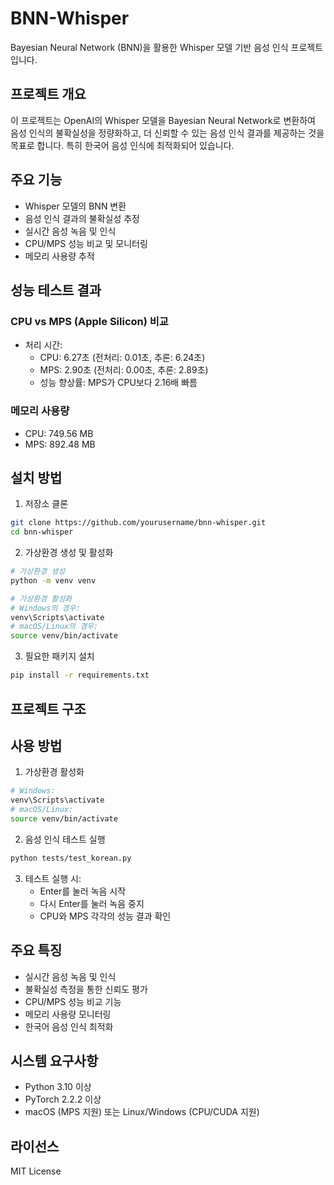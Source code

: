 # BNN-Whisper

Bayesian Neural Network (BNN)을 활용한 Whisper 모델 기반 음성 인식 프로젝트입니다.

## 프로젝트 개요

이 프로젝트는 OpenAI의 Whisper 모델을 Bayesian Neural Network로 변환하여 음성 인식의 불확실성을 정량화하고, 더 신뢰할 수 있는 음성 인식 결과를 제공하는 것을 목표로 합니다. 특히 한국어 음성 인식에 최적화되어 있습니다.

## 주요 기능

- Whisper 모델의 BNN 변환
- 음성 인식 결과의 불확실성 추정
- 실시간 음성 녹음 및 인식
- CPU/MPS 성능 비교 및 모니터링
- 메모리 사용량 추적

## 성능 테스트 결과

### CPU vs MPS (Apple Silicon) 비교
- 처리 시간:
  - CPU: 6.27초 (전처리: 0.01초, 추론: 6.24초)
  - MPS: 2.90초 (전처리: 0.00초, 추론: 2.89초)
  - 성능 향상률: MPS가 CPU보다 2.16배 빠름

### 메모리 사용량
- CPU: 749.56 MB
- MPS: 892.48 MB

## 설치 방법

1. 저장소 클론
```bash
git clone https://github.com/yourusername/bnn-whisper.git
cd bnn-whisper
```

2. 가상환경 생성 및 활성화
```bash
# 가상환경 생성
python -m venv venv

# 가상환경 활성화
# Windows의 경우:
venv\Scripts\activate
# macOS/Linux의 경우:
source venv/bin/activate
```

3. 필요한 패키지 설치
```bash
pip install -r requirements.txt
```

## 프로젝트 구조

## 사용 방법

1. 가상환경 활성화
```bash
# Windows:
venv\Scripts\activate
# macOS/Linux:
source venv/bin/activate
```

2. 음성 인식 테스트 실행
```bash
python tests/test_korean.py
```

3. 테스트 실행 시:
   - Enter를 눌러 녹음 시작
   - 다시 Enter를 눌러 녹음 중지
   - CPU와 MPS 각각의 성능 결과 확인

## 주요 특징

- 실시간 음성 녹음 및 인식
- 불확실성 측정을 통한 신뢰도 평가
- CPU/MPS 성능 비교 기능
- 메모리 사용량 모니터링
- 한국어 음성 인식 최적화

## 시스템 요구사항

- Python 3.10 이상
- PyTorch 2.2.2 이상
- macOS (MPS 지원) 또는 Linux/Windows (CPU/CUDA 지원)

## 라이선스

MIT License